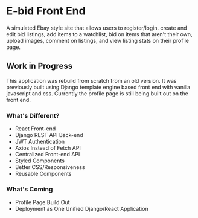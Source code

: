 # E-bid Front End

A simulated Ebay style site that allows users to register/login. create and edit bid listings, add items to a watchlist, bid on items that aren't their own, upload images, comment on listings, and view listing stats on their profile page.


## Work in Progress

This application was rebuild from scratch from an old version. It was previously built using Django template engine based front end with vanilla javascript and css. Currently the profile page is still being built out on the front end.


### What's Different?

- React Front-end
- Django REST API Back-end
- JWT Authentication
- Axios Instead of Fetch API
- Centralized Front-end API
- Styled Components
- Better CSS/Responsiveness
- Reusable Components


### What's Coming

- Profile Page Build Out
- Deployment as One Unified Django/React Application

